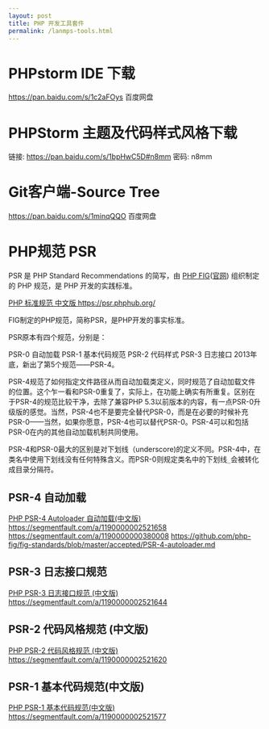 ```yaml
---
layout: post
title: PHP 开发工具套件
permalink: /lanmps-tools.html
---
```

# PHPstorm IDE 下载

<a href="https://pan.baidu.com/s/1c2aFOys" target="_blank">https://pan.baidu.com/s/1c2aFOys</a>      百度网盘

# PHPStorm 主题及代码样式风格下载
链接: <a href="https://pan.baidu.com/s/1bpHwC5D#n8mm" target="_blank">https://pan.baidu.com/s/1bpHwC5D#n8mm</a> 密码: n8mm

# Git客户端-Source Tree

<a href="https://pan.baidu.com/s/1minqQQO" target="_blank">https://pan.baidu.com/s/1minqQQO</a>       百度网盘

# PHP规范 PSR
PSR 是 PHP Standard Recommendations 的简写，由 <a href="https://github.com/php-fig" target="_blank">PHP FIG</a>(<a href="http://www.php-fig.org/" target="_blank">官网</a>) 组织制定的 PHP 规范，是 PHP 开发的实践标准。


<a href="https://psr.phphub.org/" target="_blank">PHP 标准规范 中文版 https://psr.phphub.org/</a>

FIG制定的PHP规范，简称PSR，是PHP开发的事实标准。

PSR原本有四个规范，分别是：

PSR-0 自动加载
PSR-1 基本代码规范
PSR-2 代码样式
PSR-3 日志接口
2013年底，新出了第5个规范——PSR-4。

PSR-4规范了如何指定文件路径从而自动加载类定义，同时规范了自动加载文件的位置。这个乍一看和PSR-0重复了，实际上，在功能上确实有所重复。区别在于PSR-4的规范比较干净，去除了兼容PHP 5.3以前版本的内容，有一点PSR-0升级版的感觉。当然，PSR-4也不是要完全替代PSR-0，而是在必要的时候补充PSR-0——当然，如果你愿意，PSR-4也可以替代PSR-0。PSR-4可以和包括PSR-0在内的其他自动加载机制共同使用。

PSR-4和PSR-0最大的区别是对下划线（underscore)的定义不同。PSR-4中，在类名中使用下划线没有任何特殊含义。而PSR-0则规定类名中的下划线`_`会被转化成目录分隔符。

## PSR-4  自动加载
<a href="https://segmentfault.com/a/1190000002521658" target="_blank">PHP PSR-4 Autoloader 自动加载(中文版) https://segmentfault.com/a/1190000002521658</a>
<a href="https://segmentfault.com/a/1190000000380008" target="_blank">https://segmentfault.com/a/1190000000380008</a>
<a href="https://github.com/php-fig/fig-standards/blob/master/accepted/PSR-4-autoloader.md" target="_blank">https://github.com/php-fig/fig-standards/blob/master/accepted/PSR-4-autoloader.md</a>
## PSR-3 日志接口规范
<a href="https://segmentfault.com/a/1190000002521644" target="_blank">PHP PSR-3 日志接口规范 (中文版) https://segmentfault.com/a/1190000002521644</a>

## PSR-2 代码风格规范 (中文版)
<a href="https://segmentfault.com/a/1190000002521620" target="_blank">PHP PSR-2 代码风格规范 (中文版) https://segmentfault.com/a/1190000002521620</a>

## PSR-1 基本代码规范(中文版)
<a href="https://segmentfault.com/a/1190000002521577" target="_blank">PHP PSR-1 基本代码规范(中文版) https://segmentfault.com/a/1190000002521577</a>